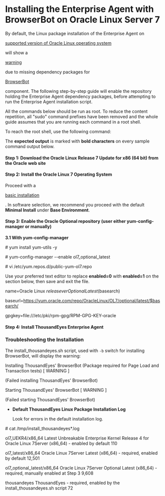 # Installing the Enterprise Agent with BrowserBot on Oracle Linux Server 7

By default, the Linux package installation of the Enterprise Agent on

[supported version of Oracle Linux operating system](https://docs.thousandeyes.com/product-documentation/enterprise-agents/supported-enterprise-agent-operating-systems)

will show a

[warning](https://docs.thousandeyes.com/product-documentation/enterprise-agents/install-the-enterprise-agent-with-browserbot-on-oracle-linux-server-7)

due to missing dependency packages for

[BrowserBot](https://docs.thousandeyes.com/product-documentation/enterprise-agents/what-is-browserbot)

component. The following step-by-step guide will enable the repository holding the Enterprise Agent dependency packages, before attempting to run the Enterprise Agent installation script.

All the commands below should be run as root. To reduce the content repetition, all "sudo" command prefixes have been removed and the whole guide assumes that you are running each command in a root shell.

To reach the root shell, use the following command:

The **expected output** is marked with **bold characters** on every sample command output below.

#### Step 1: Download the Oracle Linux Release 7 Update for x86 (64 bit) from the Oracle web site <a href="#step-1-download-the-oracle-linux-release-7-update-for-x86-64-bit-from-the-oracle-web-site" id="step-1-download-the-oracle-linux-release-7-update-for-x86-64-bit-from-the-oracle-web-site"></a>

#### Step 2: Install the Oracle Linux 7 Operating System <a href="#step-2-install-the-oracle-linux-7-operating-system" id="step-2-install-the-oracle-linux-7-operating-system"></a>

Proceed with a

[basic installation](https://oracle-base.com/articles/linux/oracle-linux-7-installation)

. In software selection, we recommend you proceed with the default **Minimal Install** under **Base Environment**.

#### Step 3: Enable the Oracle Optional repository (user either yum-config-manager or manually) <a href="#step-3-enable-the-oracle-optional-repository-user-either-yum-config-manager-or-manually" id="step-3-enable-the-oracle-optional-repository-user-either-yum-config-manager-or-manually"></a>

**3.1 With yum-config-manager**

\# yum install yum-utils -y

\# yum-config-manager --enable ol7\_optional\_latest

\# vi /etc/yum.repos.d/public-yum-ol7.repo

Use your preferred text editor to replace **enabled=0** with **enabled=1** on the section below, then save and exit the file.

name=Oracle Linux $releasever Optional Latest ($basearch)

baseurl=https://yum.oracle.com/repo/OracleLinux/OL7/optional/latest/$basearch/

gpgkey=file:///etc/pki/rpm-gpg/RPM-GPG-KEY-oracle

#### Step 4: Install ThousandEyes Enterprise Agent <a href="#step-4-install-thousandeyes-enterprise-agent" id="step-4-install-thousandeyes-enterprise-agent"></a>

### Troubleshooting the Installation <a href="#troubleshooting-the-installation" id="troubleshooting-the-installation"></a>

The install\_thousandeyes.sh script, used with `-b` switch for installing BrowserBot, will display the warning:

Installing ThousandEyes' BrowserBot (Package required for Page Load and Transaction tests) \[ WARNING ]

(Failed installing ThousandEyes' BrowserBot)

Starting ThousandEyes' BrowserBot \[ WARNING ]

(Failed starting ThousandEyes' BrowserBot)

*   **Default ThousandEyes Linux Package Installation Log**

    Look for errors in the default installation log.

\# cat /tmp/install\_thousandeyes\*.log

ol7\_UEKR4/x86\_64 Latest Unbreakable Enterprise Kernel Release 4 for Oracle Linux 7Server (x86\_64) - enabled by default 110

ol7\_latest/x86\_64 Oracle Linux 7Server Latest (x86\_64) - required, enabled by default 12,501

ol7\_optional\_latest/x86\_64 Oracle Linux 7Server Optional Latest (x86\_64) - required, manually enabled at Step 3 9,608

thousandeyes ThousandEyes - required, enabled by the install\_thousandeyes.sh script 72
